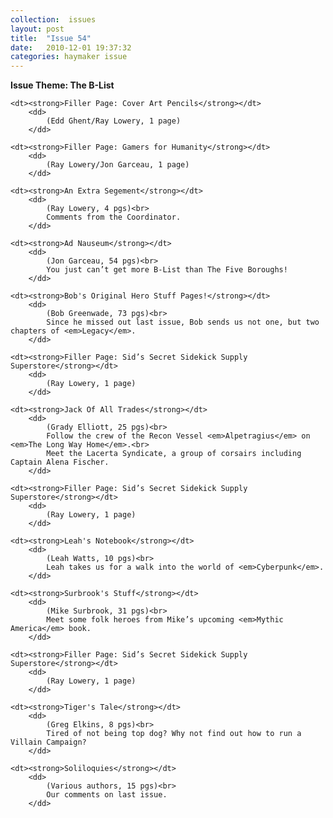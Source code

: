 ```yaml
---
collection:  issues
layout: post
title:  "Issue 54"
date:   2010-12-01 19:37:32
categories: haymaker issue
---
```



<dl>
	<dt class="theme"><strong>Issue Theme: The B-List</theme></strong></dt>

	<dt><strong>Filler Page: Cover Art Pencils</strong></dt>
		<dd>
		 	(Edd Ghent/Ray Lowery, 1 page)
		</dd>

	<dt><strong>Filler Page: Gamers for Humanity</strong></dt>
		<dd>
		 	(Ray Lowery/Jon Garceau, 1 page)
		</dd>
			
	<dt><strong>An Extra Segement</strong></dt>
		<dd>
		 	(Ray Lowery, 4 pgs)<br>
			Comments from the Coordinator.
		</dd>

	<dt><strong>Ad Nauseum</strong></dt>
		<dd>
		 	(Jon Garceau, 54 pgs)<br>
			You just can’t get more B-List than The Five Boroughs!
		</dd>

	<dt><strong>Bob's Original Hero Stuff Pages!</strong></dt>
		<dd>
		 	(Bob Greenwade, 73 pgs)<br>
			Since he missed out last issue, Bob sends us not one, but two chapters of <em>Legacy</em>.
		</dd>
		
	<dt><strong>Filler Page: Sid’s Secret Sidekick Supply Superstore</strong></dt>
		<dd>
		 	(Ray Lowery, 1 page)
		</dd>

	<dt><strong>Jack Of All Trades</strong></dt>
		<dd>
		 	(Grady Elliott, 25 pgs)<br>
			Follow the crew of the Recon Vessel <em>Alpetragius</em> on <em>The Long Way Home</em>.<br>
			Meet the Lacerta Syndicate, a group of corsairs including Captain Alena Fischer.
		</dd>

	<dt><strong>Filler Page: Sid’s Secret Sidekick Supply Superstore</strong></dt>
		<dd>
		 	(Ray Lowery, 1 page)
		</dd>

	<dt><strong>Leah's Notebook</strong></dt>
		<dd>
		 	(Leah Watts, 10 pgs)<br>
			Leah takes us for a walk into the world of <em>Cyberpunk</em>.
		</dd>

	<dt><strong>Surbrook's Stuff</strong></dt>
		<dd>
		 	(Mike Surbrook, 31 pgs)<br>
			Meet some folk heroes from Mike’s upcoming <em>Mythic America</em> book.
		</dd>

	<dt><strong>Filler Page: Sid’s Secret Sidekick Supply Superstore</strong></dt>
		<dd>
		 	(Ray Lowery, 1 page)
		</dd>

	<dt><strong>Tiger's Tale</strong></dt>
		<dd>
		 	(Greg Elkins, 8 pgs)<br>
			Tired of not being top dog? Why not find out how to run a Villain Campaign?
		</dd>

	<dt><strong>Soliloquies</strong></dt>
		<dd>
		 	(Various authors, 15 pgs)<br>
			Our comments on last issue.
		</dd>
</dl>

